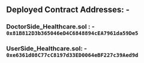 ## Deployed Contract Addresses: - 

### DoctorSide_Healthcare.sol : - ```0x81B812D3b365046eD4C6848894cEA7961da59De5```

### UserSide_Healthcare.sol: - ```0xe6361d08C77cC8197d33ED0064eBF227c39Aed9d```